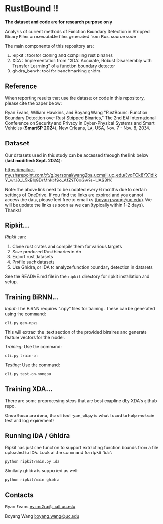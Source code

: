 # RustBound !! 

**The dataset and code are for research purpose only** 

Analysis of current methods of Function Boundary Detection in Stripped Binary Files on executable files generated from Rust source code

The main components of this repository are:
1. Ripkit : tool for cloning and compiling rust binaries
2. XDA : Implementation from "XDA: Accurate, Robust Disassembly with Transfer Learning" of a function boundary detector
3. ghidra_bench: tool for benchmarking ghidra

## Reference
When reporting results that use the dataset or code in this repository, please cite the paper below:

Ryan Evans, William Hawkins, and Boyang Wang "RustBound: Function Boundary Detection over Rust Stripped Binaries," The 2nd EAI International Conference on Security and Privacy in Cyber-Physical Systems and Smart Vehicles (**SmartSP 2024**), New Orleans, LA, USA, Nov. 7 - Nov. 8, 2024.

## Dataset 
Our datasets used in this study can be accessed through the link below (**last modified: Sept. 2024**):

https://mailuc-my.sharepoint.com/:f:/g/personal/wang2ba_ucmail_uc_edu/EvqFCk8YX1dIkY_wrJG_L5kBlq9DrMhkbfSo_AfZST6oGw?e=UAS3hK

Note: the above link need to be updated every 6 months due to certain settings of OneDrive. If you find the links are expired and you cannot access the data, please feel free to email us (boyang.wang@uc.edu). We will be update the links as soon as we can (typically within 1~2 days). Thanks!

## Ripkit... 

*Ripkit* can:
1. Clone rust crates and compile them for various targets
2. Save produced Rust binaries in db 
3. Export rust datasets 
4. Profile such datasets
5. Use Ghidra, or IDA to analyze function boundary detection in datasets

See the README.md file in the `ripkit` directory for ripkit installation and setup. 

## Training BiRNN...

*Input:* The BiRNN requires ".npy" files for training. These can be generated using the command:
```bash
cli.py gen-npzs
```
This will extract the .text section of the provided binaires and generate feature vectors for the model.


*Training:* Use the command:
```bash
cli.py train-on
```

*Testing:* Use the command:
```bash
cli.py test-on-nongpu
```

## Training XDA... 
There are some preprocesing steps that are best exapline dby XDA's
github repo. 

Once those are done, the cli tool ryan_cli.py is what I used to 
help me train test and log expirements


## Running IDA / Ghidra

Ripkit has just one function to support extracting function bounds from a file uploaded to IDA. Look at the command for ripkit 'ida':
```bash
python ripkit/main.py ida
```
Similarly ghidra is supported as well:
```bash
python ripkit/main ghidra
```
## Contacts
Ryan Evans evans2ra@mail.uc.edu

Boyang Wang boyang.wang@uc.edu
